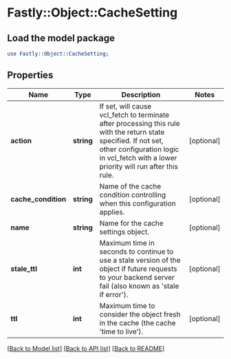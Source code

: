 # Fastly::Object::CacheSetting

## Load the model package
```perl
use Fastly::Object::CacheSetting;
```

## Properties
Name | Type | Description | Notes
------------ | ------------- | ------------- | -------------
**action** | **string** | If set, will cause vcl_fetch to terminate after processing this rule with the return state specified. If not set, other configuration logic in vcl_fetch with a lower priority will run after this rule.  | [optional] 
**cache_condition** | **string** | Name of the cache condition controlling when this configuration applies. | [optional] 
**name** | **string** | Name for the cache settings object. | [optional] 
**stale_ttl** | **int** | Maximum time in seconds to continue to use a stale version of the object if future requests to your backend server fail (also known as &#39;stale if error&#39;). | [optional] 
**ttl** | **int** | Maximum time to consider the object fresh in the cache (the cache &#39;time to live&#39;). | [optional] 

[[Back to Model list]](../README.md#documentation-for-models) [[Back to API list]](../README.md#documentation-for-api-endpoints) [[Back to README]](../README.md)


